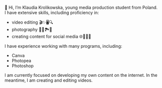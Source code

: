 👋 Hi, I’m Klaudia Krolikowska, young media production student from Poland.
I have extensive skills, including proficiency in:
- video editing 🎬✨🖥️🔍
- photography 📸🌅🏞️🎨
- creating content for social media 🌐📱💡🤳

I have experience working with many programs, including: 
- Canva
- Photopea
- Photoshop

I am currently focused on developing my own content on the internet.
In the meantime, I am creating and editing videos.

<!---
klaudia-krolikowska/klaudia-krolikowska is a ✨ special ✨ repository because its `README.md` (this file) appears on your GitHub profile.
You can click the Preview link to take a look at your changes.
--->
